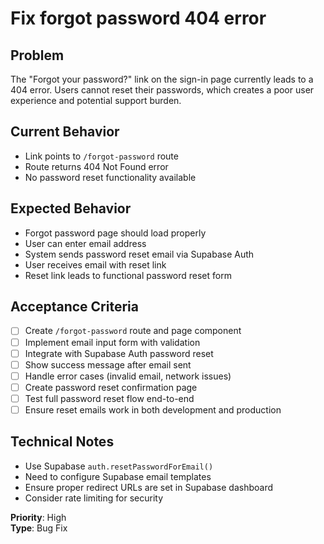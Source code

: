 # Fix forgot password 404 error

## Problem
The "Forgot your password?" link on the sign-in page currently leads to a 404 error. Users cannot reset their passwords, which creates a poor user experience and potential support burden.

## Current Behavior
- Link points to `/forgot-password` route
- Route returns 404 Not Found error
- No password reset functionality available

## Expected Behavior
- Forgot password page should load properly
- User can enter email address
- System sends password reset email via Supabase Auth
- User receives email with reset link
- Reset link leads to functional password reset form

## Acceptance Criteria
- [ ] Create `/forgot-password` route and page component
- [ ] Implement email input form with validation
- [ ] Integrate with Supabase Auth password reset
- [ ] Show success message after email sent
- [ ] Handle error cases (invalid email, network issues)
- [ ] Create password reset confirmation page
- [ ] Test full password reset flow end-to-end
- [ ] Ensure reset emails work in both development and production

## Technical Notes
- Use Supabase `auth.resetPasswordForEmail()`
- Need to configure Supabase email templates
- Ensure proper redirect URLs are set in Supabase dashboard
- Consider rate limiting for security

**Priority**: High  
**Type**: Bug Fix